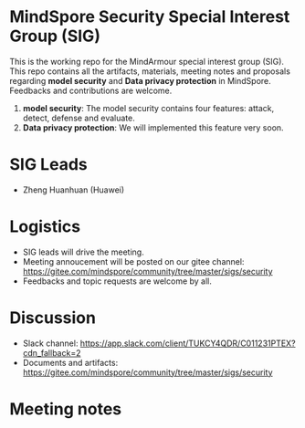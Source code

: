 # MindSpore Security Special Interest Group (SIG)

This is the working repo for the MindArmour special interest group (SIG). This repo contains all the artifacts, materials, meeting notes and proposals regarding **model security** and **Data privacy protection** in MindSpore. Feedbacks and contributions are welcome.
1. **model security**: The model security contains four features: attack, detect, defense and evaluate. 
2. **Data privacy protection**: We will implemented this feature very soon.

# SIG Leads

* Zheng Huanhuan (Huawei)

# Logistics

* SIG leads will drive the meeting.
* Meeting annoucement will be posted on our gitee channel: https://gitee.com/mindspore/community/tree/master/sigs/security
* Feedbacks and topic requests are welcome by all.

# Discussion

* Slack channel: https://app.slack.com/client/TUKCY4QDR/C011231PTEX?cdn_fallback=2
* Documents and artifacts: https://gitee.com/mindspore/community/tree/master/sigs/security

# Meeting notes
